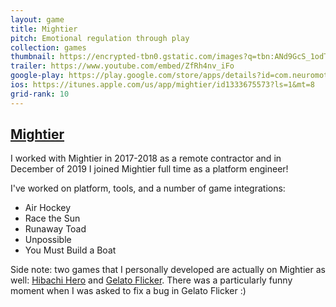 ```yaml
---
layout: game
title: Mightier
pitch: Emotional regulation through play
collection: games
thumbnail: https://encrypted-tbn0.gstatic.com/images?q=tbn:ANd9GcS_1odTGA-k9_5ld3JqgfuKeO7ytxXbwyoMvmjL_In8iCfgNxQYWQ
trailer: https://www.youtube.com/embed/ZfRh4nv_iFo
google-play: https://play.google.com/store/apps/details?id=com.neuromotion.mightier&hl=en_US
ios: https://itunes.apple.com/us/app/mightier/id1333675573?ls=1&mt=8
grid-rank: 10
---
```


## [Mightier](https://mightier.com/)

I worked with Mightier in 2017-2018 as a remote contractor and in December of 2019 I joined Mightier full time as a platform engineer!

I've worked on platform, tools, and a number of game integrations:
- Air Hockey
- Race the Sun
- Runaway Toad
- Unpossible
- You Must Build a Boat

Side note: two games that I personally developed are actually on Mightier as well: [Hibachi Hero](/games/hibachihero) and [Gelato Flicker](/games/gelatoflicker). There was a particularly funny moment when I was asked to fix a bug in Gelato Flicker :)
